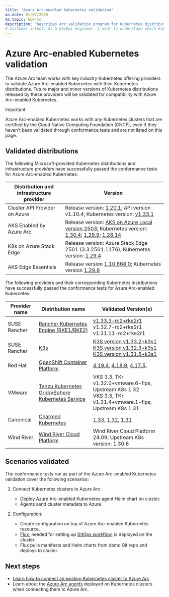 ```yaml
---
title: "Azure Arc-enabled Kubernetes validation"
ms.date: 01/07/2025
ms.topic: how-to
description: "Describes Arc validation program for Kubernetes distributions"
# Customer intent: As a DevOps engineer, I want to understand which Kubernetes distributions have passed conformance tests for Azure Arc, so that I can ensure compatibility and successful integration for managing my clusters across cloud environments.
---
```


# Azure Arc-enabled Kubernetes validation

The Azure Arc team works with key industry Kubernetes offering providers to validate Azure Arc-enabled Kubernetes with their Kubernetes distributions. Future major and minor versions of Kubernetes distributions released by these providers will be validated for compatibility with Azure Arc-enabled Kubernetes.

> [!IMPORTANT]
> Azure Arc-enabled Kubernetes works with any Kubernetes clusters that are certified by the Cloud Native Computing Foundation (CNCF), even if they haven't been validated through conformance tests and are not listed on this page.

## Validated distributions

The following Microsoft-provided Kubernetes distributions and infrastructure providers have successfully passed the conformance tests for Azure Arc-enabled Kubernetes:

| Distribution and infrastructure provider | Version |
| ---------------------------------------- | ------- |
| Cluster API Provider on Azure            | Release version: [1.20.1](https://github.com/kubernetes-sigs/cluster-api-provider-azure/releases/tag/v1.20.1); API version v1.10.4; Kubernetes version: [v1.33.1](https://github.com/kubernetes/kubernetes/releases/tag/v1.33.1) |
| AKS Enabled by Azure Arc                 | Release version: [AKS on Azure Local version 2503](/azure/aks/aksarc/aks-whats-new-local#release-2503); Kubernetes version: [1.30.4](https://github.com/kubernetes/kubernetes/releases/tag/v1.30.4); [1.29.9](https://github.com/kubernetes/kubernetes/releases/tag/v1.29.9); [1.28.14](https://github.com/kubernetes/kubernetes/releases/tag/v1.28.14) |
| K8s on Azure Stack Edge                  | Release version: Azure Stack Edge 2501 (3.3.2501.1176); Kubernetes version: [1.29.4](https://github.com/kubernetes/kubernetes/releases/tag/v1.29.4) |
| AKS Edge Essentials                      | Release version [1.10.868.0](https://github.com/Azure/AKS-Edge/releases); Kubernetes version [1.29.9](https://github.com/kubernetes/kubernetes/releases/tag/v1.29.9) |

The following providers and their corresponding Kubernetes distributions have successfully passed the conformance tests for Azure Arc-enabled Kubernetes:

| Provider name | Distribution name | Validated Version(s)|
| ------------ | ----------------- | -------------------- |
| SUSE Rancher | [Rancher Kubernetes Engine (RKE1/RKE2)](https://www.rancher.com/index.php/products/rke) | [v1.33.3-rc2+rke2r1](https://github.com/rancher/rke2/releases)<br>v1.32.7-rc2+rke2r1<br>v1.31.11-rc2+rke2r1 |
| SUSE Rancher      | [K3s](https://rancher.com/products/k3s/) | [K3S version v1.33.2+k3s1](https://github.com/k3s-io/k3s/releases/tag/v1.33.2%2Bk3s1)<br>[K3S version v1.32.3+k3s1](https://github.com/k3s-io/k3s/releases/tag/v1.32.3%2Bk3s1)<br> [K3S version v1.31.5+k3s1](https://github.com/k3s-io/k3s/releases/tag/v1.31.5%2Bk3s1) |
| Red Hat       | [OpenShift Container Platform](https://www.openshift.com/products/container-platform) | [4.19.4](https://docs.redhat.com/en/documentation/openshift_container_platform/4.19/html/release_notes/ocp-4-19-release-notes), [4.18.9](https://docs.redhat.com/en/documentation/openshift_container_platform/4.18/html/release_notes/ocp-4-18-release-notes),  [4.17.5](https://docs.redhat.com/en/documentation/openshift_container_platform/4.17/html/release_notes/ocp-4-17-release-notes),  |
| VMware       | [Tanzu Kubernetes Grid/vSphere Kubernetes Service](https://tanzu.vmware.com/kubernetes-grid) | VKS 3.3, TKr v1.32.0+vmware.6-fips, Upstream K8s 1.32<br>VKS 3.3, TKr v1.31.4+vmware.1-fips, Upstream K8s 1.31 |
| Canonical    | [Charmed Kubernetes](https://ubuntu.com/kubernetes)| [1.33](https://ubuntu.com/kubernetes/docs/1.33/components), [1.32](https://ubuntu.com/kubernetes/charmed-k8s/docs/1.32/components), [1.31](https://ubuntu.com/kubernetes/charmed-k8s/docs/1.31/components) |
| Wind River | [Wind River Cloud Platform](https://www.windriver.com/studio/operator/cloud-platform) |Wind River Cloud Platform 24.09; Upstream K8s version: 1.30.6|

## Scenarios validated

The conformance tests run as part of the Azure Arc-enabled Kubernetes validation cover the following scenarios:

1. Connect Kubernetes clusters to Azure Arc:
    * Deploy Azure Arc-enabled Kubernetes agent Helm chart on cluster.
    * Agents send cluster metadata to Azure.

2. Configuration:
    * Create configuration on top of Azure Arc-enabled Kubernetes resource.
    * [Flux](https://docs.fluxcd.io/), needed for setting up [GitOps workflow](tutorial-use-gitops-flux2.md), is deployed on the cluster.
    * Flux pulls manifests and Helm charts from demo Git repo and deploys to cluster.

## Next steps

* [Learn how to connect an existing Kubernetes cluster to Azure Arc](./quickstart-connect-cluster.md)
* Learn about the [Azure Arc agents](conceptual-agent-overview.md) deployed on Kubernetes clusters when connecting them to Azure Arc.





